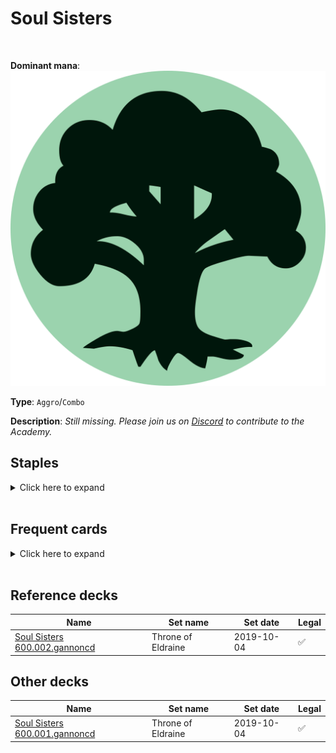 <!-- This page is automatically generated by Myr: do not update it manually. -->
<!-- Changes directly applied here will be lost. -->
<!-- If you plan to update this page, please update the template at https://github.com/Pauperformance/pauperformance-bot -->
<!-- Templates can be found under pauperformance-bot/resources/templates/ -->
# Soul Sisters
<br/>


**Dominant mana**: <img src="../resources/images/mana/G.png" class="dominant-mana-icon"/>

**Type**: `Aggro`/`Combo`

**Description**: _Still missing. Please join us on [Discord](https://discord.gg/fYQbpjjkQ3) to contribute to the Academy._


## **Staples**

<details>
  <summary>Click here to expand</summary>
<a href="https://scryfall.com/card/mic/132/avacyns-pilgrim"><img src="https://cards.scryfall.io/normal/front/a/3/a390a7df-b8da-41aa-93e5-2c0db938a27e.jpg" class="archetype-card rounded-image"/></a>
<a href="https://scryfall.com/card/c21/143/epicure-of-blood"><img src="https://cards.scryfall.io/normal/front/a/c/ac79386b-91eb-4813-8f3c-3b74b45be188.jpg" class="archetype-card rounded-image"/></a>
<a href="https://scryfall.com/card/cma/106/essence-warden"><img src="https://cards.scryfall.io/normal/front/3/1/31ca84d1-30a6-432b-966c-089fb6652a89.jpg" class="archetype-card rounded-image"/></a>
<a href="https://scryfall.com/card/gvl/42/faerie-macabre"><img src="https://cards.scryfall.io/normal/front/6/2/62103ceb-b16d-48ea-af42-d3df88d1ee4c.jpg" class="archetype-card rounded-image"/></a>
<a href="https://scryfall.com/card/uds/8/field-surgeon"><img src="https://cards.scryfall.io/normal/front/b/b/bb830403-0832-47f7-b4b4-4f241f1b9112.jpg" class="archetype-card rounded-image"/></a>
<a href="https://scryfall.com/card/mh3/318/forest"><img src="https://cards.scryfall.io/normal/front/7/a/7ac34881-de32-42c7-af60-f992638e1da2.jpg" class="archetype-card rounded-image"/></a>
<a href="https://scryfall.com/card/iko/163/lead-the-stampede"><img src="https://cards.scryfall.io/normal/front/9/e/9e76b676-c7a3-4de6-a78d-3059a0df83f2.jpg" class="archetype-card rounded-image"/></a>
<a href="https://scryfall.com/card/soi/216/loam-dryad"><img src="https://cards.scryfall.io/normal/front/6/1/61c9441d-18d9-4ec6-859e-e9a7893b54e3.jpg" class="archetype-card rounded-image"/></a>
<a href="https://scryfall.com/card/inv/22/obsidian-acolyte"><img src="https://cards.scryfall.io/normal/front/8/6/868efcee-bb13-4b6f-b81b-99408685e4c4.jpg" class="archetype-card rounded-image"/></a>
<a href="https://scryfall.com/card/mh2/285/quirion-ranger"><img src="https://cards.scryfall.io/normal/front/3/2/320fdf89-e158-41c5-b0bf-fee9dec36a75.jpg" class="archetype-card rounded-image"/></a>
<a href="https://scryfall.com/card/rna/139/saruli-caretaker"><img src="https://cards.scryfall.io/normal/front/e/f/ef3358cb-714c-49bf-b7e9-a69d02d7799e.jpg" class="archetype-card rounded-image"/></a>
<a href="https://scryfall.com/card/m15/31/selfless-cathar"><img src="https://cards.scryfall.io/normal/front/3/3/3366f6c3-3899-4585-b6d2-24406703cf34.jpg" class="archetype-card rounded-image"/></a>
<a href="https://scryfall.com/card/mm3/24/soul-warden"><img src="https://cards.scryfall.io/normal/front/d/9/d96266b3-a7cb-40ce-a328-ac13719fe5f0.jpg" class="archetype-card rounded-image"/></a>
<a href="https://scryfall.com/card/roe/44/souls-attendant"><img src="https://cards.scryfall.io/normal/front/3/2/3223c0ac-cc22-4886-8919-11273b477cc7.jpg" class="archetype-card rounded-image"/></a>
<a href="https://scryfall.com/card/apc/18/standard-bearer"><img src="https://c1.scryfall.com/file/scryfall-cards/normal/front/e/0/e0f8e16a-55f0-4147-a01a-dba7938f31c4.jpg" class="archetype-card rounded-image"/></a>
<a href="https://scryfall.com/card/mor/25/stonybrook-schoolmaster"><img src="https://cards.scryfall.io/normal/front/6/9/69fa2293-f398-4ad8-895e-c739ddea56d0.jpg" class="archetype-card rounded-image"/></a>
<a href="https://scryfall.com/card/otc/213/winding-way"><img src="https://cards.scryfall.io/normal/front/d/3/d3340062-3071-4d8e-98f8-fd3343a011ad.jpg" class="archetype-card rounded-image"/></a>
</details><br/>



## **Frequent cards**

<details>
  <summary>Click here to expand</summary>
<a href="https://scryfall.com/card/mma/34/veteran-armorer"><img src="https://cards.scryfall.io/normal/front/0/2/026aaea6-ed4f-4505-9779-7c28ff6c2284.jpg" class="archetype-card rounded-image"/></a>
</details><br/>



## **Reference decks**

| Name | Set name | Set date | Legal |
| -----| -------- | -------- | ----- |
| [Soul Sisters 600.002.gannoncd](https://www.mtggoldfish.com/deck/4351090) | Throne of Eldraine | 2019-10-04 | ✅ |




## **Other decks**

| Name | Set name | Set date | Legal |
| -----| -------- | -------- | ----- |
| [Soul Sisters 600.001.gannoncd](https://www.mtggoldfish.com/deck/4351092) | Throne of Eldraine | 2019-10-04 | ✅ |





